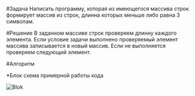 #Задача
Написать программу, которая из имеющегося массива строк формирует массив из строк, длинна которых меньше либо равна 3 символам.

#Решение
В заданном массиве строк проверяем длинну каждого элемента. Если условие задачи выполнено проверяемый элемент массива записывается в новый массив. Если не выполняется проверяем следующий элемент.

#Алгоритм

*Блок схема примерной работы кода

![Blok](https://user-images.githubusercontent.com/122912162/224818646-5485eaab-bdf3-4d32-980d-0f4141d5fcf4.jpg)
